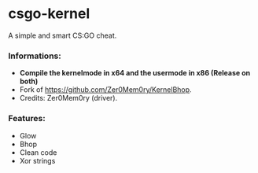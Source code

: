 # csgo-kernel
 
A simple and smart CS:GO cheat.

### Informations:
- **Compile the kernelmode in x64 and the usermode in x86 (Release on both)**
- Fork of https://github.com/Zer0Mem0ry/KernelBhop.
- Credits: Zer0Mem0ry (driver).

### Features:

 - Glow
 - Bhop
 - Clean code
 - Xor strings
